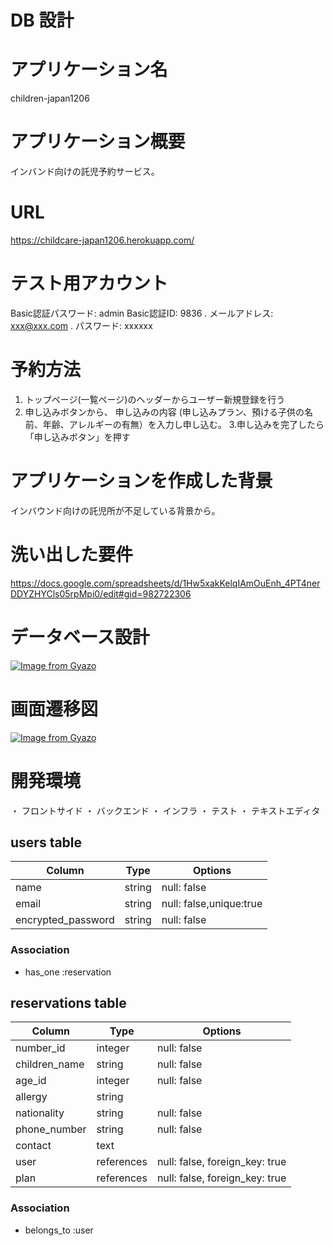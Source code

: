 # DB 設計

# アプリケーション名
children-japan1206

# アプリケーション概要
インバンド向けの託児予約サービス。

# URL
https://childcare-japan1206.herokuapp.com/

# テスト用アカウント
Basic認証パスワード: admin
Basic認証ID: 9836
. メールアドレス: xxx@xxx.com
. パスワード: xxxxxx

# 予約方法
1. トップページ(一覧ページ)のヘッダーからユーザー新規登録を行う
2. 申し込みボタンから、 申し込みの内容 (申し込みプラン、預ける子供の名前、年齢、アレルギーの有無）を入力し申し込む。
3.申し込みを完了したら 「申し込みボタン」を押す

  # アプリケーションを作成した背景
 インバウンド向けの託児所が不足している背景から。
  # 洗い出した要件
  https://docs.google.com/spreadsheets/d/1Hw5xakKelqIAmOuEnh_4PT4nerDDYZHYCls05rpMpi0/edit#gid=982722306

# データベース設計
[![Image from Gyazo](https://i.gyazo.com/3bc16af1f0ad0a08870595b9b1f4541e.png)](https://gyazo.com/3bc16af1f0ad0a08870595b9b1f4541e)
# 画面遷移図
[![Image from Gyazo](https://i.gyazo.com/5b08ce72cf0a9ad16a6376a4d721c968.png)](https://gyazo.com/5b08ce72cf0a9ad16a6376a4d721c968)

# 開発環境
・ フロントサイド
・ バックエンド
・ インフラ
・ テスト
・ テキストエディタ




## users table

| Column                | Type                | Options                   |
|-----------------------|---------------------|---------------------------|
| name                  | string              | null: false               |
| email                 | string              | null: false,unique:true   |
| encrypted_password    | string              | null: false               |



### Association

* has_one :reservation

## reservations table

| Column           | Type       | Options                        |
|------------------|------------|--------------------------------|
| number_id        | integer    | null: false                    |
| children_name    | string     | null: false                    |
| age_id           | integer    | null: false                    |
| allergy          | string     |                                |
| nationality      | string     | null: false                    |
| phone_number     | string     | null: false                    |
| contact          | text       |                                |
| user             | references | null: false, foreign_key: true |
| plan             | references | null: false, foreign_key: true |


### Association
- belongs_to :user
